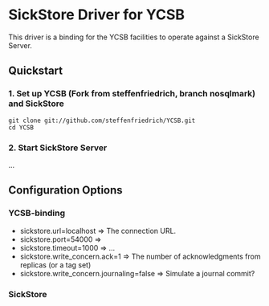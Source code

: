 # SickStore Driver for YCSB
This driver is a binding for the YCSB facilities to operate against a SickStore Server.

## Quickstart

### 1. Set up YCSB (Fork from steffenfriedrich, branch nosqlmark) and SickStore
```
git clone git://github.com/steffenfriedrich/YCSB.git
cd YCSB
```

### 2. Start SickStore Server
...


## Configuration Options

### YCSB-binding
 - sickstore.url=localhost => The connection URL.
 - sickstore.port=54000 => 
 - sickstore.timeout=1000 => ...
 - sickstore.write_concern.ack=1 => The number of acknowledgments from replicas (or a tag set)
 - sickstore.write_concern.journaling=false => Simulate a journal commit?

### SickStore